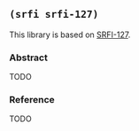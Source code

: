 
## `(srfi srfi-127)`

This library is based on [SRFI-127](https://srfi.schemers.org/srfi-127/).

### Abstract

TODO

### Reference

TODO
